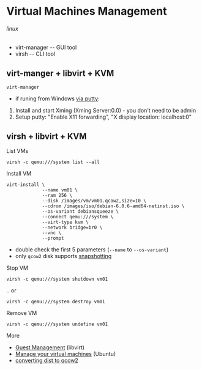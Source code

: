 # Virtual Machines Management
###### linux

* virt-manager -- GUI tool
* virsh -- CLI tool

## virt-manger + libvirt + KVM

    virt-manager

* if runing from Windows [via putty](http://www.math.umn.edu/systems_guide/putty_xwin32.html):
 1. Install and start Xming (Xming Server:0.0) - you don't need to be admin
 1. Setup putty: "Enable X11 forwarding", "X display location: localhost:0"


## virsh + libvirt + KVM

List VMs

    virsh -c qemu:///system list --all

Install VM

    virt-install \
                 --name vm01 \
                 --ram 256 \
                 --disk /images/vm/vm01.qcow2,size=10 \
                 --cdrom /images/iso/debian-6.0.6-amd64-netinst.iso \
                 --os-variant debiansqueeze \
                 --connect qemu:///system \
                 --virt-type kvm \
                 --network bridge=br0 \
                 --vnc \
                 --prompt
                 
* double check the first 5 parameters (`--name` to `--os-variant`)
* only `qcow2` disk supports [snapshotting](http://wiki.libvirt.org/page/VM_lifecycle#Taking_a_Snapshot_of_a_guest_domain)

Stop VM

    virsh -c qemu:///system shutdown vm01

.. or
    
    virsh -c qemu:///system destroy vm01

Remove VM

    virsh -c qemu:///system undefine vm01
    
More

* [Guest Management](http://wiki.libvirt.org/page/Main_Page#Guest_Management) (libvirt)
* [Manage your virtual machines](https://help.ubuntu.com/community/KVM/Managing) (Ubuntu)
* [converting dist to qcow2](http://forums.fedoraforum.org/showthread.php?t=260126)
